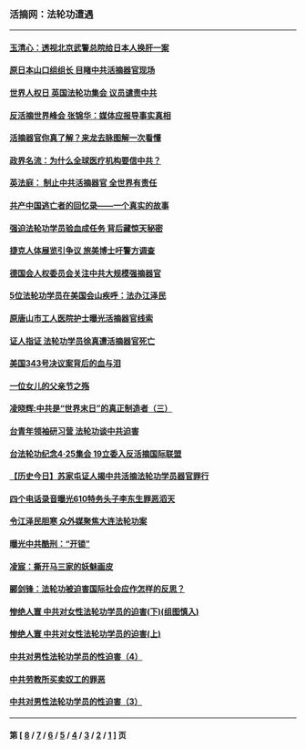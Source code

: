 ### 活摘网：法轮功遭遇
---
#### [玉清心：透视北京武警总院给日本人换肝一案](../../pages/nf5881/n13771978.md?07080430) 
#### [原日本山口组组长 目睹中共活摘器官现场](../../pages/nf5881/n13767360.md?07080430) 
#### [世界人权日 英国法轮功集会 议员谴责中共](../../pages/nf5881/n13431763.md?07080430) 
#### [反活摘世界峰会 张锦华：媒体应报导事实真相](../../pages/nf5881/n13278502.md?07080430) 
#### [活摘器官你真了解？来龙去脉图解一次看懂](../../pages/nf5881/n13013820.md?07080430) 
#### [政界名流：为什么全球医疗机构要信中共？](../../pages/nf5881/n11945479.md?07080430) 
#### [英法庭： 制止中共活摘器官 全世界有责任](../../pages/nf5881/n11330691.md?07080430) 
#### [共产中国逃亡者的回忆录——一个真实的故事](../../pages/nf5881/n10918649.md?07080430) 
#### [强迫法轮功学员验血成任务 背后藏惊天秘密](../../pages/nf5881/n4252384.md?07080430) 
#### [捷克人体展览引争议 旅美博士吁警方调查](../../pages/nf5881/n9429187.md?07080430) 
#### [德国会人权委员会关注中共大规模强摘器官](../../pages/nf5881/n8418950.md?07080430) 
#### [5位法轮功学员在美国会山疾呼：法办江泽民](../../pages/nf5881/n8101519.md?07080430) 
#### [原唐山市工人医院护士曝光活摘器官线索](../../pages/nf5881/n8076384.md?07080430) 
#### [证人指证 法轮功学员徐真遭活摘器官死亡](../../pages/nf5881/n8042467.md?07080430) 
#### [美国343号决议案背后的血与泪](../../pages/nf5881/n8020684.md?07080430) 
#### [一位女儿的父亲节之殇](../../pages/nf5881/n8014122.md?07080430) 
#### [凌晓辉:中共是“世界末日”的真正制造者（三）](../../pages/nf5881/n4210333.md?07080430) 
#### [台青年领袖研习营 法轮功谈中共迫害](../../pages/nf5881/n4141857.md?07080430) 
#### [台法轮功纪念4‧25集会 19立委入反活摘国际联盟](../../pages/nf5881/n4141821.md?07080430) 
#### [【历史今日】苏家屯证人揭中共活摘法轮功学员器官罪行](../../pages/nf5881/n4135912.md?07080430) 
#### [四个电话录音曝光610特务头子李东生罪恶滔天](../../pages/nf5881/n4040060.md?07080430) 
#### [令江泽民胆寒 众外媒聚焦大连法轮功案](../../pages/nf5881/n3932671.md?07080430) 
#### [曝光中共酷刑：“开锁”](../../pages/nf5881/n3889373.md?07080430) 
#### [凌宸：撕开马三家的妖魅画皮](../../pages/nf5881/n3849369.md?07080430) 
#### [郦剑锋：法轮功被迫害国际社会应作怎样的反思？](../../pages/nf5881/n3824560.md?07080430) 
#### [惨绝人寰 中共对女性法轮功学员的迫害(下)(组图慎入)](../../pages/nf5881/n3816285.md?07080430) 
#### [惨绝人寰 中共对女性法轮功学员的迫害(上)](../../pages/nf5881/n3815374.md?07080430) 
#### [中共对男性法轮功学员的性迫害（4）](../../pages/nf5881/n3769144.md?07080430) 
#### [中共劳教所买卖奴工的罪恶](../../pages/nf5881/n3769378.md?07080430) 
#### [中共对男性法轮功学员的性迫害（3）](../../pages/nf5881/n3768231.md?07080430) 

---
#### 第 [ [8](./8.md?07080430) / [7](./7.md?07080430) / [6](./6.md?07080430) / [5](./5.md?07080430) / [4](./4.md?07080430) / [3](./3.md?07080430) / [2](./2.md?07080430) / [1](./1.md?07080430) ] 页
